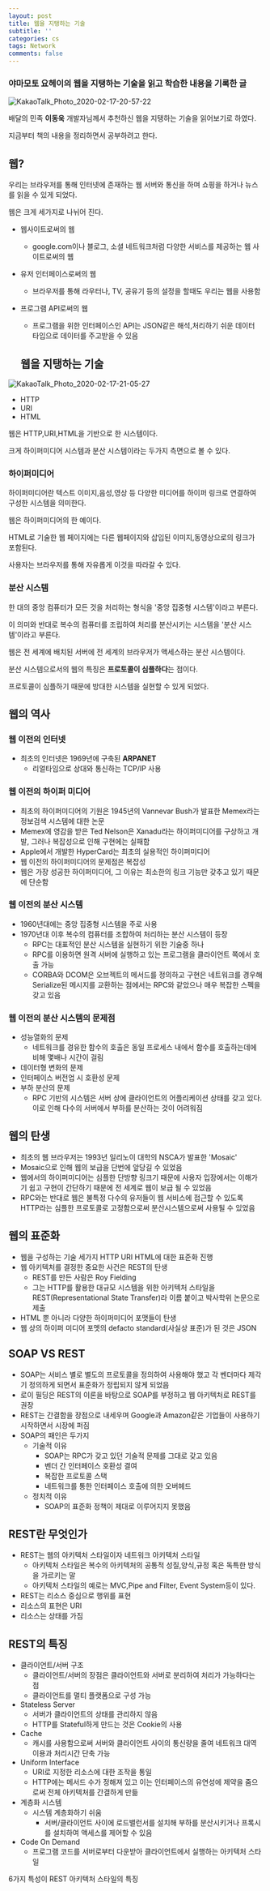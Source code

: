 ```yaml
---
layout: post
title: 웹을 지탱하는 기술
subtitle: ''
categories: cs
tags: Network
comments: false
---
```


### 야마모토 요헤이의 웹을 지탱하는 기술을 읽고 학습한 내용을 기록한 글

![KakaoTalk_Photo_2020-02-17-20-57-22](https://user-images.githubusercontent.com/43809168/74651864-238d6700-51c8-11ea-9924-3fcedb3b64e8.jpeg)

배달의 민족 **이동욱** 개발자님께서 추천하신 웹을 지탱하는 기술을 읽어보기로 하였다.

지금부터 책의 내용을 정리하면서 공부하려고 한다.

## 웹?

우리는 브라우저를 통해 인터넷에 존재하는 웹 서버와 통신을 하며 쇼핑을 하거나 뉴스를 읽을 수 있게 되었다.

웹은 크게 세가지로 나뉘어 진다.

- 웹사이트로써의 웹
  - google.com이나 블로그, 소셜 네트워크처럼 다양한 서비스를 제공하는 웹 사이트로써의 웹

- 유저 인터페이스로써의 웹
  - 브라우저를 통해 라우터나, TV, 공유기 등의 설정을 할때도 우리는 웹을 사용함

- 프로그램 API로써의 웹
  - 프로그램을 위한 인터페이스인 API는 JSON같은 해석,처리하기 쉬운 데이터 타입으로 데이터를 주고받을 수 있음

  ## 웹을 지탱하는 기술

![KakaoTalk_Photo_2020-02-17-21-05-27](https://user-images.githubusercontent.com/43809168/74652390-4c622c00-51c9-11ea-9e55-d5325d86a448.jpeg)

- HTTP
- URI
- HTML

웹은 HTTP,URI,HTML을 기반으로 한 시스템이다.

크게 하이퍼미디어 시스템과 분산 시스템이라는 두가지 측면으로 볼 수 있다.

### 하이퍼미디어

하이퍼미디어란 텍스트 이미지,음성,영상 등 다양한 미디어를 하이퍼 링크로 연결하여 구성한 시스템을 의미한다.

웹은 하이퍼미디어의 한 예이다.

HTML로 기술한 웹 페이지에는 다른 웹페이지와 삽입된 이미지,동영상으로의 링크가 포함된다.

사용자는 브라우저를 통해 자유롭게 이것을 따라갈 수 있다.

### 분산 시스템

한 대의 중앙 컴퓨터가 모든 것을 처리하는 형식을 '중앙 집중형 시스템'이라고 부른다.

이 의미와 반대로 복수의 컴퓨터를 조립하여 처리를 분산시키는 시스템을 '분산 시스템'이라고 부른다.

웹은 전 세계에 배치된 서버에 전 세계의 브라우저가 액세스하는 분산 시스템이다.

분산 시스템으로서의 웹의 특징은 **프로토콜이 심플하다**는 점이다.

프로토콜이 심플하기 때문에 방대한 시스템을 실현할 수 있게 되었다.

## 웹의 역사

### 웹 이전의 인터넷

- 최초의 인터넷은 1969년에 구축된 **ARPANET**
  - 리얼타임으로 상대와 통신하는 TCP/IP 사용

### 웹 이전의 하이퍼 미디어

- 최초의 하이퍼미디어의 기원은 1945년의 Vannevar Bush가 발표한 Memex라는 정보검색 시스템에 대한 논문
- Memex에 영감을 받은 Ted Nelson은 Xanadu라는 하이퍼미디어를 구상하고 개발, 그러나 복잡성으로 인해 구현에는 실패함
- Apple에서 개발한 HyperCard는 최초의 실용적인 하이퍼미디어
- 웹 이전의 하이퍼미디어의 문제점은 복잡성
- 웹은 가장 성공한 하이퍼미디어, 그 이유는 최소한의 링크 기능만 갖추고 있기 때문에 단순함

### 웹 이전의 분산 시스템
- 1960년대에는 중앙 집중형 시스템을 주로 사용
- 1970년대 이후 복수의 컴퓨터를 조합하여 처리하는 분산 시스템이 등장
  - RPC는 대표적인 분산 시스템을 실현하기 위한 기술중 하나
  - RPC를 이용하면 원격 서버에 실행하고 있는 프로그램을 클라이언트 쪽에서 호출 가능
  - CORBA와 DCOM은 오브젝트의 메서드를 정의하고 구현은 네트워크를 경우해 Serialize된 메시지를 교환하는 점에서는 RPC와 같았으나 매우 복잡한 스펙을 갖고 있음

### 웹 이전의 분산 시스템의 문제점

- 성능열화의 문제
  - 네트워크를 경유한 함수의 호출은 동일 프로세스 내에서 함수를 호출하는데에 비해 몇배나 시간이 걸림
- 데이터형 변화의 문제
- 인터페이스 버전업 시 호환성 문제
- 부하 분산의 문제
  - RPC 기반의 시스템은 서버 상에 클라이언트의 어플리케이션 상태를 갖고 있다. 이로 인해 다수의 서버에서 부하를 분산하는 것이 어려워짐

## 웹의 탄생

- 최초의 웹 브라우저는 1993년 일리노이 대학의 NSCA가 발표한 'Mosaic'
- Mosaic으로 인해 웹의 보급을 단번에 앞당길 수 있었음
- 웹에서의 하이퍼미디어는 심플한 단방향 링크기 때문에 사용자 입장에서는 이해가기 쉽고 구현이 간단하기 때문에 전 세계로 웹이 보급 될 수 있었음
- RPC와는 반대로 웹은 불특정 다수의 유저들이 웹 서비스에 접근할 수 있도록 HTTP라는 심플한 프로토콜로 고정함으로써 분산시스템으로써 사용될 수 있었음

## 웹의 표준화

- 웹을 구성하는 기술 세가지 HTTP URI HTML에 대한 표준화 진행
- 웹 아키텍처를 결정한 중요한 사건은 REST의 탄생
  - REST를 만든 사람은 Roy Fielding
  - 그는 HTTP를 활용한 대규모 시스템을 위한 아키텍처 스타일을 REST(Representational State Transfer)라 이름 붙이고 박사학위 논문으로 제출
- HTML 뿐 아니라 다양한 하이퍼미디어 포맷들이 탄생
- 웹 상의 하이퍼 미디어 포멧의 defacto standard(사실상 표준)가 된 것은 JSON

## SOAP VS REST

- SOAP는 서비스 별로 별도의 프로토콜을 정의하여 사용해야 했고 각 벤더마다 제각기 정의하게 되면서 표준화가 정립되지 않게 되었음
- 로이 필딩은 REST의 이론을 바탕으로 SOAP를 부정하고 웹 아키텍처로 REST를 권장
- REST는 간결함을 장점으로 내세우며 Google과 Amazon같은 기업들이 사용하기 시작하면서 시장에 퍼짐
- SOAP의 패인은 두가지
  - 기술적 이유
    - SOAP는 RPC가 갖고 있던 기술적 문제를 그대로 갖고 있음
    - 벤더 간 인터페이스 호환성 결여
    - 복잡한 프로토콜 스택
    - 네트워크를 통한 인터페이스 호출에 의한 오버헤드
  - 정치적 이유
    - SOAP의 표준화 정책이 제대로 이루어지지 못했음
  
## REST란 무엇인가

- REST는 웹의 아키텍처 스타일이자 네트워크 아키텍처 스타일
  - 아키텍처 스타일은 복수의 아키텍처의 공통적 성질,양식,규정 혹은 독특한 방식을 가르키는 말
  - 아키텍처 스타일의 예로는 MVC,Pipe and Filter, Event System등이 있다.
- REST는 리소스 중심으로 행위를 표현
- 리소스의 표현은 URI
- 리소스는 상태를 가짐

## REST의 특징

- 클라이언트/서버 구조
  - 클라이언트/서버의 장점은 클라이언트와 서버로 분리하여 처리가 가능하다는 점
  - 클라이언트를 멀티 플랫폼으로 구성 가능
- Stateless Server
  - 서버가 클라이언트의 상태를 관리하지 않음
  - HTTP를 Stateful하게 만드는 것은 Cookie의 사용
- Cache
  - 캐시를 사용함으로써 서버와 클라이언트 사이의 통신량을 줄여 네트워크 대역 이용과 처리시간 단축 가능
- Uniform Interface
  - URI로 지정한 리소스에 대한 조작을 통일
  - HTTP에는 메서드 수가 정해져 있고 이는 인터페이스의 유연성에 제약을 줌으로써 전체 아키텍처를 간결하게 만듦
- 계층화 시스템
  - 시스템 계층화하기 쉬움
    - 서버/클라이언트 사이에 로드밸런서를 설치해 부하를 분산시키거나 프록시를 설치하여 액세스를 제어할 수 있음
- Code On Demand
  - 프로그램 코드를 서버로부터 다운받아 클라이언트에서 실행하는 아키텍처 스타일

6가지 특성이 REST 아키텍처 스타일의 특징

